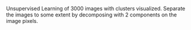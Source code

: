 Unsupervised Learning of 3000 images with clusters visualized.
Separate the images to some extent by decomposing with 2 components on the image pixels.
